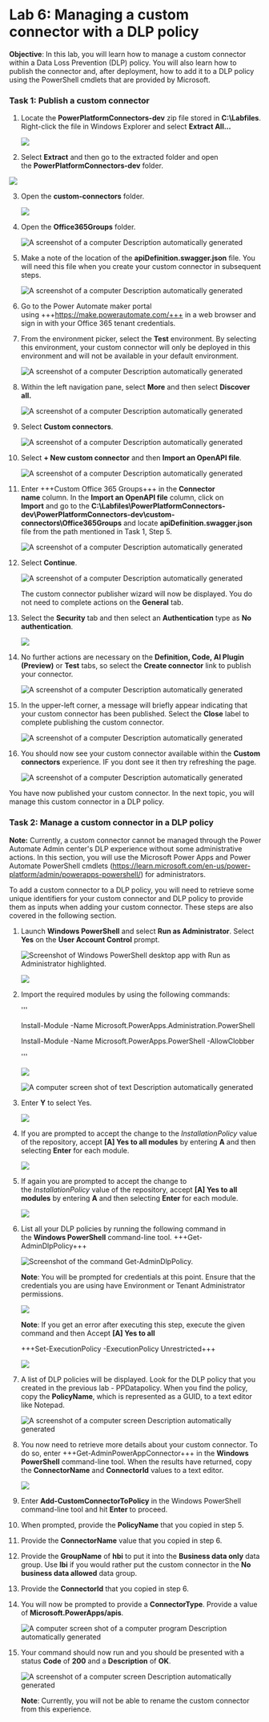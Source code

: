 # **Lab 6: Managing a custom connector with a DLP policy**

**Objective**: In this lab, you will learn how to manage a custom connector within a Data Loss Prevention (DLP) policy. You will also learn how to publish the connector and, after deployment, how to add it to a DLP policy using the PowerShell cmdlets that are provided by Microsoft.

### **Task 1: Publish a custom connector**

1.  Locate the **PowerPlatformConnectors-dev** zip file stored in
    **C:\Labfiles**. Right-click the file in Windows Explorer and
    select **Extract All...**

    ![](./media/image1.1.png)

2.  Select **Extract** and then go to the extracted folder and open
    the **PowerPlatformConnectors-dev** folder.

   ![](./media/image1.2.png)

3.  Open the **custom-connectors** folder.

    ![](./media/image2.png)

4.  Open the **Office365Groups** folder.

    ![A screenshot of a computer Description automatically generated](./media/image3.png)

5.  Make a note of the location of
    the **apiDefinition.swagger.json** file. You will need this file
    when you create your custom connector in subsequent steps.

    ![A screenshot of a computer Description automatically generated](./media/image4.png)

6.  Go to the Power Automate maker portal using +++https://make.powerautomate.com/+++
    in a web browser and sign in with your Office 365 tenant
    credentials.

7.  From the environment picker, select the **Test** environment. By
    selecting this environment, your custom connector will only be
    deployed in this environment and will not be available in your
    default environment.

    ![A screenshot of a computer Description automatically generated](./media/image5.png)

8.  Within the left navigation pane, select **More** and then
    select **Discover all.**

    ![A screenshot of a computer Description automatically generated](./media/image6.png)

9.  Select **Custom connectors**.

    ![A screenshot of a computer Description automatically generated](./media/image7.png)

10. Select **+ New custom connector** and then **Import an OpenAPI
    file**.

    ![A screenshot of a computer Description automatically generated](./media/image8.png)

11. Enter +++Custom Office 365 Groups+++ in the **Connector name** column.
    In the **Import an OpenAPI file** column, click on **Import** and go
    to the **C:\Labfiles\PowerPlatformConnectors-dev\PowerPlatformConnectors-dev\custom-connectors\Office365Groups** and locate **apiDefinition.swagger.json** file
    from the path mentioned in Task 1, Step 5.

    ![A screenshot of a computer Description automatically generated](./media/image9.png)

12. Select **Continue**.

    ![A screenshot of a computer Description automatically generated](./media/image10.png)
   
    The custom connector publisher wizard will now be displayed. You do
    not need to complete actions on the **General** tab.

13. Select the **Security** tab and then select an **Authentication** type
    as **No authentication**.

    ![](./media/image11.png)

14. No further actions are necessary on the **Definition, Code, AI
    Plugin (Preview)** or **Test** tabs, so select the **Create
    connector** link to publish your connector.

    ![A screenshot of a computer Description automatically generated](./media/image12.png)

15. In the upper-left corner, a message will briefly appear indicating
    that your custom connector has been published. Select
    the **Close** label to complete publishing the custom connector.

    ![A screenshot of a computer Description automatically generated](./media/image13.png)

16. You should now see your custom connector available within
    the **Custom connectors** experience. IF you dont see it then try refreshing the page.

    ![A screenshot of a computer Description automatically generated](./media/image14.png)

   You have now published your custom connector. In the next topic, you
   will manage this custom connector in a DLP policy.

### **Task 2: Manage a custom connector in a DLP policy**

   **Note:** Currently, a custom connector cannot be managed through the
   Power Automate Admin center's DLP experience without some administrative
   actions. In this section, you will use the Microsoft Power Apps and
   Power Automate PowerShell
   cmdlets (https://learn.microsoft.com/en-us/power-platform/admin/powerapps-powershell/) for
   administrators.
   
   To add a custom connector to a DLP policy, you will need to retrieve
   some unique identifiers for your custom connector and DLP policy to
   provide them as inputs when adding your custom connector. These steps
   are also covered in the following section.

1.  Launch **Windows PowerShell** and select **Run as Administrator**. Select **Yes** on the **User Account Control** prompt.

    ![Screenshot of Windows PowerShell desktop app with Run as Administrator highlighted.](./media/image15.png)

    ![](./media/image2.1.png)      

2.  Import the required modules by using the following commands:

      '''
       
      Install-Module -Name Microsoft.PowerApps.Administration.PowerShell
      
      Install-Module -Name Microsoft.PowerApps.PowerShell -AllowClobber
   
      '''
   
     ![](./media/image16.png)
   
     ![A computer screen shot of text Description automatically generated](./media/image17.png)

3.  Enter **Y** to select Yes.

    ![](./media/image18.png)

4.  If you are prompted to accept the change to
    the *InstallationPolicy* value of the repository, accept **[A] Yes
    to all modules** by entering **A** and then selecting **Enter** for
    each module.

    ![](./media/image19.png)

5.  If again you are prompted to accept the change to
    the *InstallationPolicy* value of the repository, accept **[A] Yes
    to all modules** by entering **A** and then selecting **Enter** for
    each module.

    ![](./media/image20.png)

6.  List all your DLP policies by running the following command in
    the **Windows PowerShell** command-line tool.
    +++Get-AdminDlpPolicy+++

    ![Screenshot of the command Get-AdminDlpPolicy.](./media/image21.png)
   
    **Note**: You will be prompted for credentials at this point. Ensure
    that the credentials you are using have Environment or Tenant
    Administrator permissions.
   
    ![](./media/image22.png)
   
    **Note**: If you get an error after executing this step, execute the given
    command and then Accept **[A] Yes to all**
   
    +++Set-ExecutionPolicy -ExecutionPolicy Unrestricted+++
   
    ![](./media/image23.png)

7.  A list of DLP policies will be displayed. Look for the DLP policy
    that you created in the previous lab - PPDatapolicy. When you find
    the policy, copy the **PolicyName**, which is represented as a GUID,
    to a text editor like Notepad.

    ![A screenshot of a computer screen Description automatically generated](./media/image24.png)

8.  You now need to retrieve more details about your custom connector.
    To do so, enter +++Get-AdminPowerAppConnector+++ in the **Windows
    PowerShell** command-line tool. When the results have returned, copy
    the **ConnectorName** and **ConnectorId** values to a text editor.

    ![](./media/image25.png)

9.  Enter **Add-CustomConnectorToPolicy** in the Windows PowerShell
    command-line tool and hit **Enter** to proceed.

10. When prompted, provide the **PolicyName** that you copied in step 5.

11. Provide the **ConnectorName** value that you copied in step 6.

12. Provide the **GroupName** of **hbi** to put it into the **Business
    data only** data group. Use **lbi** if you would rather put the
    custom connector in the **No business data allowed** data group.

13. Provide the **ConnectorId** that you copied in step 6.

14. You will now be prompted to provide a **ConnectorType**. Provide a
    value of **Microsoft.PowerApps/apis**.

    ![A computer screen shot of a computer program Description automatically generated](./media/image26.png)

15. Your command should now run and you should be presented with a
    status **Code** of **200** and a **Description** of **OK**.

    ![A screenshot of a computer screen Description automatically generated](./media/image27.png)
   
    **Note**: Currently, you will not be able to rename the custom
    connector from this experience.
